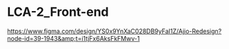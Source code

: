 # LCA-2_Front-end
https://www.figma.com/design/YS0x9YnXaC028DB9yFaI1Z/Ajio-Redesign?node-id=39-1943&amp;t=i1tjFx6AksFkFMwv-1
